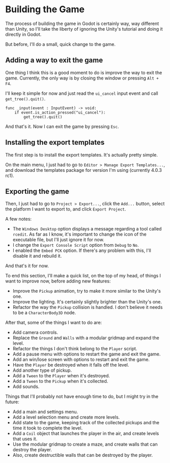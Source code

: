# Building the Game

The process of building the game in Godot is certainly way, way different than Unity, so I'll take the liberty of ignoring the Unity's tutorial and doing it directly in Godot.

But before, I'll do a small, quick change to the game.

## Adding a way to exit the game

One thing I think this is a good moment to do is improve the way to exit the game. Currently, the only way is by closing the window or pressing `Alt + F4`.

I'll keep it simple for now and just read the `ui_cancel` input event and call `get_tree().quit()`.

```gdscript
func _input(event : InputEvent) -> void:
    if event.is_action_pressed("ui_cancel"):
        get_tree().quit()
```

And that's it. Now I can exit the game by pressing `Esc`.

## Installing the export templates

The first step is to install the export templates. It's actually pretty simple.

On the main menu, I just had to go to `Editor > Manage Export Templates...`, and download the templates package for version I'm using (currently 4.0.3 rc1).

## Exporting the game

Then, I just had to go to `Project > Export...`, click the `Add...` button, select the platform I want to export to, and click `Export Project`.

A few notes:
* The `Windows Desktop` option displays a message regarding a tool called `rcedit`. As far as I know, it's important to change the icon of the executable file, but I'll just ignore it for now.
* I change the `Export Console Script` option from `Debug` to `No`.
* I enabled the `Embed PCK` option. If there's any problem with this, I'll disable it and rebuild it.

And that's it for now.

To end this section, I'll make a quick list, on the top of my head, of things I want to improve now, before adding new features:

* Improve the `Pickup` animation, try to make it more similar to the Unity's one.
* Improve the lighting. It's certainly slightly brighter than the Unity's one.
* Refactor the way the `Pickup` collision is handled. I don't believe it needs to be a `CharacterBody3D` node.

After that, some of the things I want to do are:

* Add camera controls.
* Replace the `Ground` and `Walls` with a modular gridmap and expand the level.
* Refactor the things I don't think belong to the `Player` script.
* Add a pause menu with options to restart the game and exit the game.
* Add an win/lose screen with options to restart and exit the game.
* Have the `Player` be destroyed when it falls off the level.
* Add another type of pickup.
* Add a `Tween` to the `Player` when it's destroyed.
* Add a `Tween` to the `Pickup` when it's collected.
* Add sounds.

Things that I'll probably not have enough time to do, but I might try in the future:

* Add a main and settings menu.
* Add a level selection menu and create more levels.
* Add state to the game, keeping track of the collected pickups and the time it took to complete the level.
* Add a `Coil` object that launches the player in the air, and create levels that uses it.
* Use the modular gridmap to create a maze, and create walls that can destroy the player.
* Also, create destructible walls that can be destroyed by the player.
